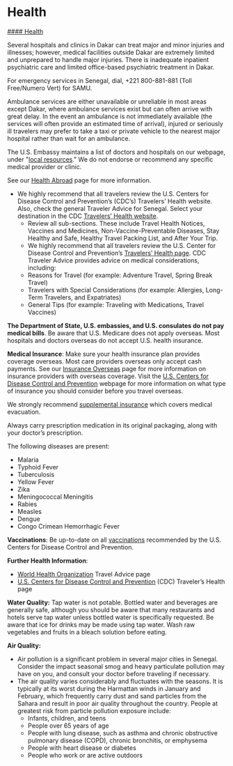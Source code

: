 # Health

[#### Health](javascript:void(0); "Health")

Several hospitals and clinics in Dakar can treat major and minor injuries and illnesses; however, medical facilities outside Dakar are extremely limited and unprepared to handle major injuries. There is inadequate inpatient psychiatric care and limited office-based psychiatric treatment in Dakar.

For emergency services in Senegal, dial, +221 800-881-881 (Toll Free/Numero Vert) for SAMU.

Ambulance services are either unavailable or unreliable in most areas except Dakar, where ambulance services exist but can often arrive with great delay. In the event an ambulance is not immediately available (the services will often provide an estimated time of arrival), injured or seriously ill travelers may prefer to take a taxi or private vehicle to the nearest major hospital rather than wait for an ambulance.

The U.S. Embassy maintains a list of doctors and hospitals on our webpage, under "[local resources](https://sn.usembassy.gov/services/)." We do not endorse or recommend any specific medical provider or clinic.

See our [Health Abroad](https://travel.state.gov/content/travel/en/international-travel/before-you-go/your-health-abroad.html) page for more information.

* We highly recommend that all travelers review the U.S. Centers for Disease Control and Prevention’s (CDC’s) Travelers’ Health website. Also, check the general Traveler Advice for Senegal. Select your destination in the CDC [Travelers’ Health website](https://wwwnc.cdc.gov/travel/destinations/traveler/none/senegal).
  + Review all sub-sections. These include Travel Health Notices, Vaccines and Medicines, Non-Vaccine-Preventable Diseases, Stay Healthy and Safe, Healthy Travel Packing List, and After Your Trip.
  + We highly recommend that all travelers review the U.S. Center for Disease Control and Prevention’s [Travelers’ Health page](https://wwwnc.cdc.gov/travel/page/traveler-information-center). CDC Traveler Advice provides advice on medical considerations, including:
  + Reasons for Travel (for example: Adventure Travel, Spring Break Travel)
  + Travelers with Special Considerations (for example: Allergies, Long-Term Travelers, and Expatriates)
  + General Tips (for example: Traveling with Medications, Travel Vaccines)

**The Department of State, U.S. embassies, and U.S. consulates do not pay medical bills**. Be aware that U.S. Medicare does not apply overseas. Most hospitals and doctors overseas do not accept U.S. health insurance.

**Medical Insurance**: Make sure your health insurance plan provides coverage overseas. Most care providers overseas only accept cash payments. See our [Insurance Overseas](https://travel.state.gov/content/travel/en/international-travel/before-you-go/your-health-abroad/Insurance_Coverage_Overseas.html) page for more information on insurance providers with overseas coverage. Visit the [U.S. Centers for Disease Control and Prevention](https://wwwnc.cdc.gov/travel/page/insurance) webpage for more information on what type of insurance you should consider before you travel overseas.

We strongly recommend [supplemental insurance](http://travel.state.gov/content/passports/english/go/health/insurance-providers.html) which covers medical evacuation.

Always carry prescription medication in its original packaging, along with your doctor’s prescription.

The following diseases are present:

* Malaria
* Typhoid Fever
* Tuberculosis
* Yellow Fever
* Zika
* Meningococcal Meningitis
* Rabies
* Measles
* Dengue
* Congo Crimean Hemorrhagic Fever

**Vaccinations**: Be up-to-date on all [vaccinations](https://wwwnc.cdc.gov/travel/page/yellowbook-home) recommended by the U.S. Centers for Disease Control and Prevention.

**Further Health Information**:

* [World Health Organization](https://www.who.int/travel-advice) Travel Advice page
* [U.S. Centers for Disease Control and Prevention](https://wwwnc.cdc.gov/travel/destinations/list) (CDC) Traveler’s Health page

**Water Quality:** Tap water is not potable. Bottled water and beverages are generally safe, although you should be aware that many restaurants and hotels serve tap water unless bottled water is specifically requested. Be aware that ice for drinks may be made using tap water. Wash raw vegetables and fruits in a bleach solution before eating.

**Air Quality:**

* Air pollution is a significant problem in several major cities in Senegal. Consider the impact seasonal smog and heavy particulate pollution may have on you, and consult your doctor before traveling if necessary.
* The air quality varies considerably and fluctuates with the seasons. It is typically at its worst during the Harmattan winds in January and February, which frequently carry dust and sand particles from the Sahara and result in poor air quality throughout the country. People at greatest risk from particle pollution exposure include:
  + Infants, children, and teens
  + People over 65 years of age
  + People with lung disease, such as asthma and chronic obstructive pulmonary disease (COPD), chronic bronchitis, or emphysema
  + People with heart disease or diabetes
  + People who work or are active outdoors